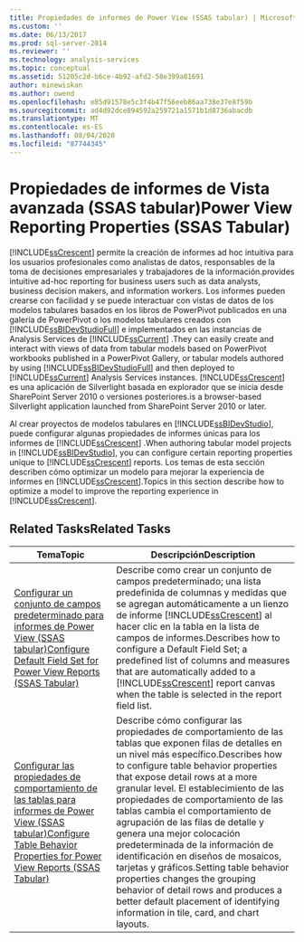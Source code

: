 ```yaml
---
title: Propiedades de informes de Power View (SSAS tabular) | Microsoft Docs
ms.custom: ''
ms.date: 06/13/2017
ms.prod: sql-server-2014
ms.reviewer: ''
ms.technology: analysis-services
ms.topic: conceptual
ms.assetid: 51205c2d-b6ce-4b92-afd2-58e399a81691
author: minewiskan
ms.author: owend
ms.openlocfilehash: e85d91578e5c3f4b47f56eeb86aa738e37e8f59b
ms.sourcegitcommit: ad4d92dce894592a259721a1571b1d8736abacdb
ms.translationtype: MT
ms.contentlocale: es-ES
ms.lasthandoff: 08/04/2020
ms.locfileid: "87744345"
---
```

# <a name="power-view-reporting-properties-ssas-tabular"></a><span data-ttu-id="513fa-102">Propiedades de informes de Vista avanzada (SSAS tabular)</span><span class="sxs-lookup"><span data-stu-id="513fa-102">Power View Reporting Properties (SSAS Tabular)</span></span>
  [!INCLUDE[ssCrescent](../../includes/sscrescent-md.md)] <span data-ttu-id="513fa-103">permite la creación de informes ad hoc intuitiva para los usuarios profesionales como analistas de datos, responsables de la toma de decisiones empresariales y trabajadores de la información.</span><span class="sxs-lookup"><span data-stu-id="513fa-103">provides intuitive ad-hoc reporting for business users such as data analysts, business decision makers, and information workers.</span></span> <span data-ttu-id="513fa-104">Los informes pueden crearse con facilidad y se puede interactuar con vistas de datos de los modelos tabulares basados en los libros de PowerPivot publicados en una galería de PowerPivot o los modelos tabulares creados con [!INCLUDE[ssBIDevStudioFull](../../includes/ssbidevstudiofull-md.md)] e implementados en las instancias de Analysis Services de [!INCLUDE[ssCurrent](../../includes/sscurrent-md.md)] .</span><span class="sxs-lookup"><span data-stu-id="513fa-104">They can easily create and interact with views of data from tabular models based on PowerPivot workbooks published in a PowerPivot Gallery, or tabular models authored by using [!INCLUDE[ssBIDevStudioFull](../../includes/ssbidevstudiofull-md.md)] and then deployed to [!INCLUDE[ssCurrent](../../includes/sscurrent-md.md)] Analysis Services instances.</span></span> [!INCLUDE[ssCrescent](../../includes/sscrescent-md.md)] <span data-ttu-id="513fa-105">es una aplicación de Silverlight basada en explorador que se inicia desde SharePoint Server 2010 o versiones posteriores.</span><span class="sxs-lookup"><span data-stu-id="513fa-105">is a browser-based Silverlight application launched from SharePoint Server 2010 or later.</span></span>  
  
 <span data-ttu-id="513fa-106">Al crear proyectos de modelos tabulares en [!INCLUDE[ssBIDevStudio](../../includes/ssbidevstudio-md.md)], puede configurar algunas propiedades de informes únicas para los informes de [!INCLUDE[ssCrescent](../../includes/sscrescent-md.md)] .</span><span class="sxs-lookup"><span data-stu-id="513fa-106">When authoring tabular model projects in [!INCLUDE[ssBIDevStudio](../../includes/ssbidevstudio-md.md)], you can configure certain reporting properties unique to [!INCLUDE[ssCrescent](../../includes/sscrescent-md.md)] reports.</span></span> <span data-ttu-id="513fa-107">Los temas de esta sección describen cómo optimizar un modelo para mejorar la experiencia de informes en [!INCLUDE[ssCrescent](../../includes/sscrescent-md.md)].</span><span class="sxs-lookup"><span data-stu-id="513fa-107">Topics in this section describe how to optimize a model to improve the reporting experience in [!INCLUDE[ssCrescent](../../includes/sscrescent-md.md)].</span></span>  
  
## <a name="related-tasks"></a><span data-ttu-id="513fa-108">Related Tasks</span><span class="sxs-lookup"><span data-stu-id="513fa-108">Related Tasks</span></span>  
  
|<span data-ttu-id="513fa-109">Tema</span><span class="sxs-lookup"><span data-stu-id="513fa-109">Topic</span></span>|<span data-ttu-id="513fa-110">Descripción</span><span class="sxs-lookup"><span data-stu-id="513fa-110">Description</span></span>|  
|-----------|-----------------|  
|[<span data-ttu-id="513fa-111">Configurar un conjunto de campos predeterminado para informes de Power View &#40;SSAS tabular&#41;</span><span class="sxs-lookup"><span data-stu-id="513fa-111">Configure Default Field Set for Power View Reports &#40;SSAS Tabular&#41;</span></span>](power-view-configure-default-field-set-for-reports.md)|<span data-ttu-id="513fa-112">Describe como crear un conjunto de campos predeterminado; una lista predefinida de columnas y medidas que se agregan automáticamente a un lienzo de informe [!INCLUDE[ssCrescent](../../includes/sscrescent-md.md)] al hacer clic en la tabla en la lista de campos de informes.</span><span class="sxs-lookup"><span data-stu-id="513fa-112">Describes how to configure a Default Field Set; a predefined list of columns and measures that are automatically added to a [!INCLUDE[ssCrescent](../../includes/sscrescent-md.md)] report canvas when the table is selected in the report field list.</span></span>|  
|[<span data-ttu-id="513fa-113">Configurar las propiedades de comportamiento de las tablas para informes de Power View &#40;SSAS tabular&#41;</span><span class="sxs-lookup"><span data-stu-id="513fa-113">Configure Table Behavior Properties for Power View Reports &#40;SSAS Tabular&#41;</span></span>](power-view-configure-table-behavior-properties-for-reports.md)|<span data-ttu-id="513fa-114">Describe cómo configurar las propiedades de comportamiento de las tablas que exponen filas de detalles en un nivel más específico.</span><span class="sxs-lookup"><span data-stu-id="513fa-114">Describes how to configure table behavior properties that expose detail rows at a more granular level.</span></span> <span data-ttu-id="513fa-115">El establecimiento de las propiedades de comportamiento de las tablas cambia el comportamiento de agrupación de las filas de detalle y genera una mejor colocación predeterminada de la información de identificación en diseños de mosaicos, tarjetas y gráficos.</span><span class="sxs-lookup"><span data-stu-id="513fa-115">Setting table behavior properties changes the grouping behavior of detail rows and produces a better default placement of identifying information in tile, card, and chart layouts.</span></span>|  
  
  

